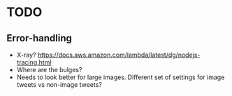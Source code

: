 # TODO

## Error-handling

- X-ray? https://docs.aws.amazon.com/lambda/latest/dg/nodejs-tracing.html
- Where are the bulges?
- Needs to look better for large images. Different set of settings for image tweets vs non-image tweets?
